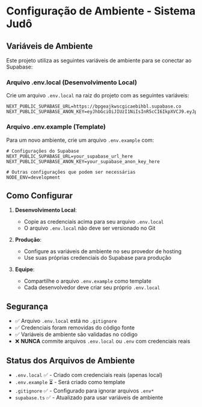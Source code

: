 # Configuração de Ambiente - Sistema Judô

## Variáveis de Ambiente

Este projeto utiliza as seguintes variáveis de ambiente para se conectar ao Supabase:

### Arquivo .env.local (Desenvolvimento Local)

Crie um arquivo `.env.local` na raiz do projeto com as seguintes variáveis:

```env
NEXT_PUBLIC_SUPABASE_URL=https://bpgeajkwscgicaebihbl.supabase.co
NEXT_PUBLIC_SUPABASE_ANON_KEY=eyJhbGciOiJIUzI1NiIsInR5cCI6IkpXVCJ9.eyJpc3MiOiJzdXBhYmFzZSIsInJlZiI6ImJwZ2Vhamt3c2NnaWNhZWJpaGJsIiwicm9sZSI6ImFub24iLCJpYXQiOjE3NTAyODE4NzAsImV4cCI6MjA2NTg1Nzg3MH0.xcBNE58hbqA2HFpA_z8hoXaWgUzxMyu1Fhs9fP8i23Q
```

### Arquivo .env.example (Template)

Para um novo ambiente, crie um arquivo `.env.example` com:

```env
# Configurações do Supabase
NEXT_PUBLIC_SUPABASE_URL=your_supabase_url_here
NEXT_PUBLIC_SUPABASE_ANON_KEY=your_supabase_anon_key_here

# Outras configurações que podem ser necessárias
NODE_ENV=development
```

## Como Configurar

1. **Desenvolvimento Local**:

   - Copie as credenciais acima para seu arquivo `.env.local`
   - O arquivo `.env.local` não deve ser versionado no Git

2. **Produção**:

   - Configure as variáveis de ambiente no seu provedor de hosting
   - Use suas próprias credenciais do Supabase para produção

3. **Equipe**:
   - Compartilhe o arquivo `.env.example` como template
   - Cada desenvolvedor deve criar seu próprio `.env.local`

## Segurança

- ✅ Arquivo `.env.local` está no `.gitignore`
- ✅ Credenciais foram removidas do código fonte
- ✅ Variáveis de ambiente são validadas no código
- ❌ **NUNCA** commite arquivos `.env.local` ou `.env` com credenciais reais

## Status dos Arquivos de Ambiente

- `.env.local` ✅ - Criado com credenciais reais (apenas local)
- `.env.example` ⏳ - Será criado como template
- `.gitignore` ✅ - Configurado para ignorar arquivos `.env*`
- `supabase.ts` ✅ - Atualizado para usar variáveis de ambiente
